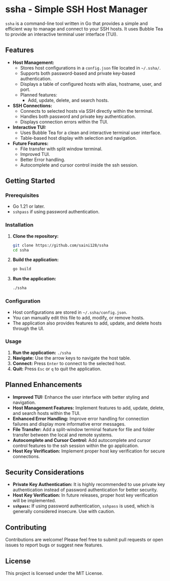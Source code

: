 # ssha - Simple SSH Host Manager

`ssha` is a command-line tool written in Go that provides a simple and efficient way to manage and connect to your SSH hosts. It uses Bubble Tea to provide an interactive terminal user interface (TUI).

## Features

* **Host Management:**
    * Stores host configurations in a `config.json` file located in `~/.ssha/`.
    * Supports both password-based and private key-based authentication.
    * Displays a table of configured hosts with alias, hostname, user, and port.
    * Planned features:
        * Add, update, delete, and search hosts.
* **SSH Connections:**
    * Connects to selected hosts via SSH directly within the terminal.
    * Handles both password and private key authentication.
    * Displays connection errors within the TUI.
* **Interactive TUI:**
    * Uses Bubble Tea for a clean and interactive terminal user interface.
    * Table-based host display with selection and navigation.
* **Future Features:**
    * File transfer with split window terminal.
    * Improved TUI.
    * Better Error handling.
    * Autocomplete and cursor control inside the ssh session.

## Getting Started

### Prerequisites

* Go 1.21 or later.
* `sshpass` if using password authentication.

### Installation

1.  **Clone the repository:**

    ```bash
    git clone https://github.com/saini128/ssha
    cd ssha
    ```

2.  **Build the application:**

    ```bash
    go build
    ```

3.  **Run the application:**

    ```bash
    ./ssha
    ```

### Configuration

* Host configurations are stored in `~/.ssha/config.json`.
* You can manually edit this file to add, modify, or remove hosts.
* The application also provides features to add, update, and delete hosts through the UI.

### Usage

1.  **Run the application:** `./ssha`
2.  **Navigate:** Use the arrow keys to navigate the host table.
3.  **Connect:** Press `Enter` to connect to the selected host.
4.  **Quit:** Press `Esc` or `q` to quit the application.

## Planned Enhancements

* **Improved TUI:** Enhance the user interface with better styling and navigation.
* **Host Management Features:** Implement features to add, update, delete, and search hosts within the TUI.
* **Enhanced Error Handling:** Improve error handling for connection failures and display more informative error messages.
* **File Transfer:** Add a split-window terminal feature for file and folder transfer between the local and remote systems.
* **Autocomplete and Cursor Control:** Add autocomplete and cursor control features to the ssh session within the go application.
* **Host Key Verification:** Implement proper host key verification for secure connections.

## Security Considerations

* **Private Key Authentication:** It is highly recommended to use private key authentication instead of password authentication for better security.
* **Host Key Verification:** In future releases, proper host key verification will be implemented.
* **`sshpass`:** If using password authentication, `sshpass` is used, which is generally considered insecure. Use with caution.

## Contributing

Contributions are welcome! Please feel free to submit pull requests or open issues to report bugs or suggest new features.

## License

This project is licensed under the MIT License.